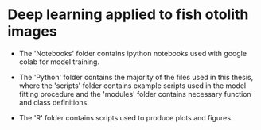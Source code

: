 # Deep learning applied to fish otolith images

- The 'Notebooks' folder contains ipython notebooks used with google colab for model training.

- The 'Python' folder contains the majority of the files used in this thesis, where the 'scripts' folder contains example scripts used in the model fitting procedure and the 'modules' folder contains necessary function and class definitions.

- The 'R' folder contains scripts used to produce plots and figures.

